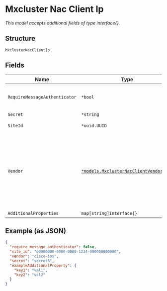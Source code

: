 
# Mxcluster Nac Client Ip

*This model accepts additional fields of type interface{}.*

## Structure

`MxclusterNacClientIp`

## Fields

| Name | Type | Tags | Description |
|  --- | --- | --- | --- |
| `RequireMessageAuthenticator` | `*bool` | Optional | Whether to require Message-Authenticator in requests<br>**Default**: `false` |
| `Secret` | `*string` | Optional | If different from above |
| `SiteId` | `*uuid.UUID` | Optional | Present only for 3rd party clients |
| `Vendor` | [`*models.MxclusterNacClientVendorEnum`](../../doc/models/mxcluster-nac-client-vendor-enum.md) | Optional | convention to be followed is : "<vendor>-<variant>", <variant> could be an os/platform/model/company. For ex: for cisco vendor, there could variants wrt os (such as ios, nxos etc), platforms (asa etc), or acquired companies (such as meraki, aironet) etc. enum: `aruba`, `cisco-aironet`, `cisco-ios`, `cisco-meraki`, `generic`, `juniper`, `paloalto` |
| `AdditionalProperties` | `map[string]interface{}` | Optional | - |

## Example (as JSON)

```json
{
  "require_message_authenticator": false,
  "site_id": "00000000-0000-0000-1234-000000000000",
  "vendor": "cisco-ios",
  "secret": "secret8",
  "exampleAdditionalProperty": {
    "key1": "val1",
    "key2": "val2"
  }
}
```

